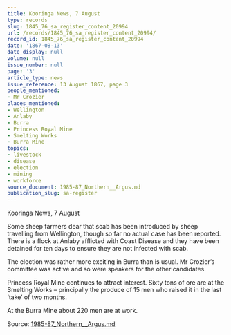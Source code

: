 ```yaml
---
title: Kooringa News, 7 August
type: records
slug: 1845_76_sa_register_content_20994
url: /records/1845_76_sa_register_content_20994/
record_id: 1845_76_sa_register_content_20994
date: '1867-08-13'
date_display: null
volume: null
issue_number: null
page: '3'
article_type: news
issue_reference: 13 August 1867, page 3
people_mentioned:
- Mr Crozier
places_mentioned:
- Wellington
- Anlaby
- Burra
- Princess Royal Mine
- Smelting Works
- Burra Mine
topics:
- livestock
- disease
- election
- mining
- workforce
source_document: 1985-87_Northern__Argus.md
publication_slug: sa-register
---
```


Kooringa News, 7 August

Some sheep farmers dear that scab has been introduced by sheep travelling from Wellington, though so far no actual case has been reported.  There is a flock at Anlaby afflicted with Coast Disease and they have been detained for ten days to ensure they are not infected with scab.

The election was rather more exciting in Burra than is usual.  Mr Crozier’s committee was active and so were speakers for the other candidates.

Princess Royal Mine continues to attract interest.  Sixty tons of ore are at the Smelting Works – principally the produce of 15 men who raised it in the last ‘take’ of two months.

At the Burra Mine about 220 men are at work.

Source: [1985-87_Northern__Argus.md](/downloads/markdown/1985-87_Northern__Argus.md)
